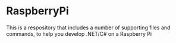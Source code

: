 # RaspberryPi
This is a respository that includes a number of supporting files and commands, to help you develop .NET/C# on a Raspberry Pi
